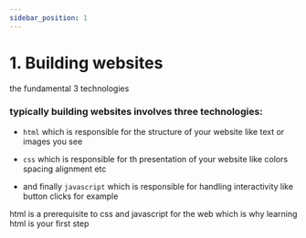 ```yaml
---
sidebar_position: 1
---
```


# 1. Building websites

the fundamental 3 technologies

### typically building websites involves three technologies:

- `html` which is responsible for the structure of your website like text or images you see

- `css` which is responsible for th presentation of your website like colors spacing alignment etc

- and finally `javascript` which is responsible for handling interactivity
  like button clicks for example

html is a prerequisite to css and javascript for the web which is why learning html is your first step
